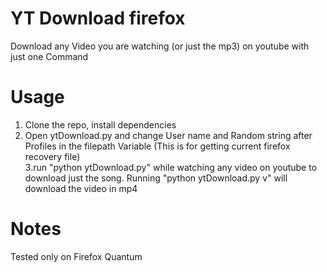 # YT Download firefox
Download any Video you are watching (or just the mp3) on youtube with just one Command

# Usage
1. Clone the repo, install dependencies 
2. Open ytDownload.py and change User name and Random string after Profiles in the filepath Variable (This is for getting current firefox recovery file)  
3.run "python ytDownload.py" while watching any video on youtube to download just the song. Running "python ytDownload.py v" will download the video in mp4

# Notes
Tested only on Firefox Quantum
